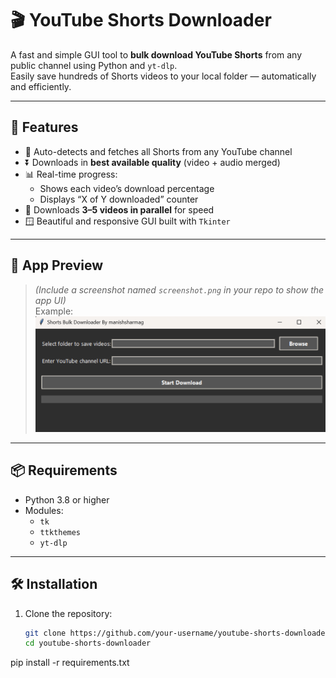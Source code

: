 # 🎬 YouTube Shorts Downloader

A fast and simple GUI tool to **bulk download YouTube Shorts** from any public channel using Python and `yt-dlp`.  
Easily save hundreds of Shorts videos to your local folder — automatically and efficiently.

---

## 🚀 Features

- 🔗 Auto-detects and fetches all Shorts from any YouTube channel
- ⏬ Downloads in **best available quality** (video + audio merged)
- 📊 Real-time progress:
  - Shows each video’s download percentage
  - Displays “X of Y downloaded” counter
- 🧵 Downloads **3–5 videos in parallel** for speed
- 🪟 Beautiful and responsive GUI built with `Tkinter`

---

## 📸 App Preview

> *(Include a screenshot named `screenshot.png` in your repo to show the app UI)*  
> Example:
> ![Screenshot](screenshot.png)

---

## 📦 Requirements

- Python 3.8 or higher
- Modules:
  - `tk`
  - `ttkthemes`
  - `yt-dlp`

---

## 🛠️ Installation

1. Clone the repository:
   ```bash
   git clone https://github.com/your-username/youtube-shorts-downloader.git
   cd youtube-shorts-downloader
   
pip install -r requirements.txt
